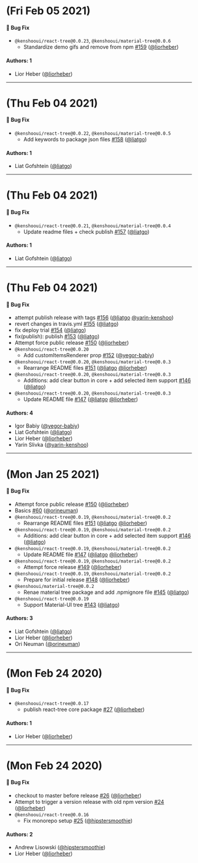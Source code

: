 # (Fri Feb 05 2021)

#### 🐛  Bug Fix

- `@kenshooui/react-tree@0.0.23`, `@kenshooui/material-tree@0.0.6`
  - Standardize demo gifs and remove from npm [#159](https://github.com/kenshoo/react-tree/pull/159) ([@liorheber](https://github.com/liorheber))

#### Authors: 1

- Lior Heber ([@liorheber](https://github.com/liorheber))

---

# (Thu Feb 04 2021)

#### 🐛  Bug Fix

- `@kenshooui/react-tree@0.0.22`, `@kenshooui/material-tree@0.0.5`
  - Add keywords to package json files [#158](https://github.com/kenshoo/react-tree/pull/158) ([@liatgo](https://github.com/liatgo))

#### Authors: 1

- Liat Gofshtein ([@liatgo](https://github.com/liatgo))

---

# (Thu Feb 04 2021)

#### 🐛  Bug Fix

- `@kenshooui/react-tree@0.0.21`, `@kenshooui/material-tree@0.0.4`
  - Update readme files + check publish [#157](https://github.com/kenshoo/react-tree/pull/157) ([@liatgo](https://github.com/liatgo))

#### Authors: 1

- Liat Gofshtein ([@liatgo](https://github.com/liatgo))

---

# (Thu Feb 04 2021)

#### 🐛  Bug Fix

- attempt publish release with tags [#156](https://github.com/kenshoo/react-tree/pull/156) ([@liatgo](https://github.com/liatgo) [@yarin-kenshoo](https://github.com/yarin-kenshoo))
- revert changes in travis.yml [#155](https://github.com/kenshoo/react-tree/pull/155) ([@liatgo](https://github.com/liatgo))
- fix deploy trial [#154](https://github.com/kenshoo/react-tree/pull/154) ([@liatgo](https://github.com/liatgo))
- fix(publish): publish [#153](https://github.com/kenshoo/react-tree/pull/153) ([@liatgo](https://github.com/liatgo))
- Attempt force public release [#150](https://github.com/kenshoo/react-tree/pull/150) ([@liorheber](https://github.com/liorheber))
- `@kenshooui/react-tree@0.0.20`
  - Add customItemsRenderer prop [#152](https://github.com/kenshoo/react-tree/pull/152) ([@yegor-babiy](https://github.com/yegor-babiy))
- `@kenshooui/react-tree@0.0.20`, `@kenshooui/material-tree@0.0.3`
  - Rearrange README files [#151](https://github.com/kenshoo/react-tree/pull/151) ([@liatgo](https://github.com/liatgo) [@liorheber](https://github.com/liorheber))
- `@kenshooui/react-tree@0.0.20`, `@kenshooui/material-tree@0.0.3`
  - Additions: add clear button in core + add selected item support [#146](https://github.com/kenshoo/react-tree/pull/146) ([@liatgo](https://github.com/liatgo))
- `@kenshooui/react-tree@0.0.20`, `@kenshooui/material-tree@0.0.3`
  - Update README file [#147](https://github.com/kenshoo/react-tree/pull/147) ([@liatgo](https://github.com/liatgo) [@liorheber](https://github.com/liorheber))

#### Authors: 4

- Igor Babiy ([@yegor-babiy](https://github.com/yegor-babiy))
- Liat Gofshtein ([@liatgo](https://github.com/liatgo))
- Lior Heber ([@liorheber](https://github.com/liorheber))
- Yarin Slivka ([@yarin-kenshoo](https://github.com/yarin-kenshoo))

---

# (Mon Jan 25 2021)

#### 🐛  Bug Fix

- Attempt force public release [#150](https://github.com/kenshoo/react-tree/pull/150) ([@liorheber](https://github.com/liorheber))
- Basics [#60](https://github.com/kenshoo/react-tree/pull/60) ([@orineuman](https://github.com/orineuman))
- `@kenshooui/react-tree@0.0.19`, `@kenshooui/material-tree@0.0.2`
  - Rearrange README files [#151](https://github.com/kenshoo/react-tree/pull/151) ([@liatgo](https://github.com/liatgo) [@liorheber](https://github.com/liorheber))
- `@kenshooui/react-tree@0.0.19`, `@kenshooui/material-tree@0.0.2`
  - Additions: add clear button in core + add selected item support [#146](https://github.com/kenshoo/react-tree/pull/146) ([@liatgo](https://github.com/liatgo))
- `@kenshooui/react-tree@0.0.19`, `@kenshooui/material-tree@0.0.2`
  - Update README file [#147](https://github.com/kenshoo/react-tree/pull/147) ([@liatgo](https://github.com/liatgo) [@liorheber](https://github.com/liorheber))
- `@kenshooui/react-tree@0.0.19`, `@kenshooui/material-tree@0.0.2`
  - Attempt force release [#149](https://github.com/kenshoo/react-tree/pull/149) ([@liorheber](https://github.com/liorheber))
- `@kenshooui/react-tree@0.0.19`, `@kenshooui/material-tree@0.0.2`
  - Prepare for initial release [#148](https://github.com/kenshoo/react-tree/pull/148) ([@liorheber](https://github.com/liorheber))
- `@kenshooui/material-tree@0.0.2`
  - Renae material tree package and add .npmignore file [#145](https://github.com/kenshoo/react-tree/pull/145) ([@liatgo](https://github.com/liatgo))
- `@kenshooui/react-tree@0.0.19`
  - Support Material-UI tree [#143](https://github.com/kenshoo/react-tree/pull/143) ([@liatgo](https://github.com/liatgo))

#### Authors: 3

- Liat Gofshtein ([@liatgo](https://github.com/liatgo))
- Lior Heber ([@liorheber](https://github.com/liorheber))
- Ori Neuman ([@orineuman](https://github.com/orineuman))

---

# (Mon Feb 24 2020)

#### 🐛  Bug Fix

- `@kenshooui/react-tree@0.0.17`
  - publish react-tree core package [#27](https://github.com/kenshoo/react-tree/pull/27) ([@liorheber](https://github.com/liorheber))

#### Authors: 1

- Lior Heber ([@liorheber](https://github.com/liorheber))

---

# (Mon Feb 24 2020)

#### 🐛  Bug Fix

- checkout to master before release [#26](https://github.com/kenshoo/react-tree/pull/26) ([@liorheber](https://github.com/liorheber))
- Attempt to trigger a version release with old npm version [#24](https://github.com/kenshoo/react-tree/pull/24) ([@liorheber](https://github.com/liorheber))
- `@kenshooui/react-tree@0.0.16`
  - Fix monorepo setup [#25](https://github.com/kenshoo/react-tree/pull/25) ([@hipstersmoothie](https://github.com/hipstersmoothie))

#### Authors: 2

- Andrew Lisowski ([@hipstersmoothie](https://github.com/hipstersmoothie))
- Lior Heber ([@liorheber](https://github.com/liorheber))